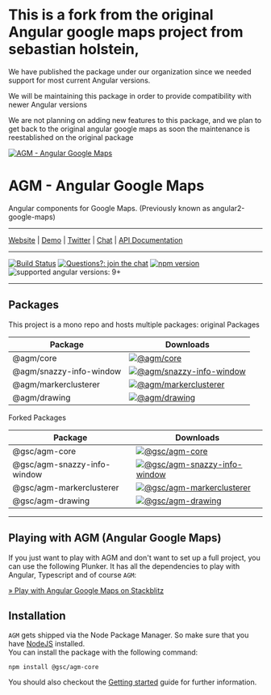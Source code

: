 # This is a fork from the original Angular google maps project from sebastian holstein,

We have published the package under our organization since we needed support for most current Angular versions.

We will be maintaining this package in order to provide compatibility with newer Angular versions

We are not planning on adding new features to this package, and we plan to get back to the original angular google maps as soon the maintenance is reestablished on the original package


[![AGM - Angular Google Maps](assets/images/angular-google-maps-logo.png)](https://angular-maps.com/)

# AGM - Angular Google Maps

Angular components for Google Maps. (Previously known as angular2-google-maps)

---

[Website](https://angular-maps.com/) | [Demo](https://stackblitz.com/edit/angular-google-maps-demo) | [Twitter](https://twitter.com/Sebholstein) | [Chat](https://discord.gg/XAr2ACE) | [API Documentation](https://angular-maps.com/api-docs/)

---

[![Build Status](https://travis-ci.org/SebastianM/angular-google-maps.svg?branch=master)](https://travis-ci.org/SebastianM/angular-google-maps) [![Questions?: join the chat](https://img.shields.io/badge/questions%3F-join%20the%20chat-blue.svg)](https://discord.gg/XAr2ACE) [![npm version](https://badge.fury.io/js/%40agm%2Fcore.svg)](https://www.npmjs.com/package/@agm/core) ![supported angular versions: 9+](https://img.shields.io/badge/supported%20angular%20versions-9.1+-green.svg)

---

## Packages

This project is a mono repo and hosts multiple packages:
original Packages

| Package                 | Downloads                                                                                                                                         |
|-------------------------| ------------------------------------------------------------------------------------------------------------------------------------------------- |
| @agm/core               | [![@agm/core](https://img.shields.io/npm/dm/@agm/core.svg)](https://www.npmjs.com/package/@agm/core)                                              |
| @agm/snazzy-info-window | [![@agm/snazzy-info-window](https://img.shields.io/npm/dm/@agm/snazzy-info-window.svg)](https://www.npmjs.com/package/@agm/snazzy-info-window)    |
| @agm/markerclusterer    | [![@agm/markerclusterer](https://img.shields.io/npm/dm/@agm/markerclusterer.svg)](https://www.npmjs.com/package/@agm/markerclusterer) |
| @agm/drawing            | [![@agm/drawing](https://img.shields.io/npm/dm/@agm/drawing.svg)](https://www.npmjs.com/package/@agm/drawing) |

Forked Packages

| Package                 | Downloads                                                                                                                                         |
|-------------------------| ------------------------------------------------------------------------------------------------------------------------------------------------- |
| @gsc/agm-core               | [![@gsc/agm-core](https://img.shields.io/npm/dm/@gsc/agm-core.svg)](https://www.npmjs.com/package/@gsc/agm-core)                                              |
| @gsc/agm-snazzy-info-window | [![@gsc/agm-snazzy-info-window](https://img.shields.io/npm/dm/@gsc/agm-snazzy-info-window.svg)](https://www.npmjs.com/package/@gsc/agm-snazzy-info-window)    |
| @gsc/agm-markerclusterer    | [![@gsc/agm-markerclusterer](https://img.shields.io/npm/dm/@gsc/agm-markerclusterer.svg)](https://www.npmjs.com/package/@gsc/agm-markerclusterer) |
| @gsc/agm-drawing            | [![@gsc/agm-drawing](https://img.shields.io/npm/dm/@gsc/agm-drawing.svg)](https://www.npmjs.com/package/@gsc/agm-drawing) |

---

## Playing with AGM (Angular Google Maps)

If you just want to play with AGM and don't want to set up a full project, you can use the following Plunker. It has all the dependencies to play with Angular, Typescript and of course `AGM`:

[&raquo; Play with Angular Google Maps on Stackblitz](https://stackblitz.com/edit/angular-google-maps-demo)

## Installation

`AGM` gets shipped via the Node Package Manager. So make sure that you have [NodeJS](https://nodejs.org) installed.  
You can install the package with the following command:

```shell
npm install @gsc/agm-core
```

You should also checkout the [Getting started](https://angular-maps.com/guides/getting-started/) guide for further information.
